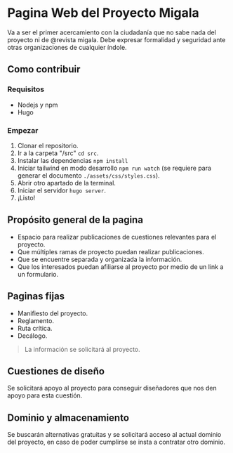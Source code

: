 # Pagina Web del Proyecto Migala

Va a ser el primer acercamiento con la ciudadanía que no sabe nada del proyecto ni de @revista migala. Debe expresar formalidad y seguridad ante otras organizaciones de cualquier índole.

## Como contribuir

### Requisitos
- Nodejs y npm
- Hugo

### Empezar

1. Clonar el repositorio.
2. Ir a la carpeta "/src" ``cd src``.
3. Instalar las dependencias ``npm install``
4. Iniciar tailwind en modo desarrollo ``npm run watch`` (se requiere para generar el documento ``./assets/css/styles.css``).
4. Abrir otro apartado de la terminal.
5. Iniciar el servidor ``hugo server``.
6. ¡Listo!

## Propósito general de la pagina

- Espacio para realizar publicaciones de cuestiones relevantes para el proyecto.
- Que múltiples ramas de proyecto puedan realizar publicaciones.
- Que se encuentre separada y organizada la información.
- Que los interesados puedan afiliarse al proyecto por medio de un link a un formulario.

## Paginas fijas

- Manifiesto del proyecto.
- Reglamento.
- Ruta crítica.
- Decálogo.

> La información se solicitará al proyecto.

## Cuestiones de diseño

Se solicitará apoyo al proyecto para conseguir diseñadores que nos den apoyo para esta cuestión.

## Dominio y almacenamiento

Se buscarán alternativas gratuitas y se solicitará acceso al actual dominio del proyecto, en caso de poder cumplirse se insta a contratar otro dominio.
